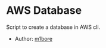 # AWS Database

Script to create a database in AWS cli.

- Author: [m1bore](https://github.com/m1bore/aws-db)
